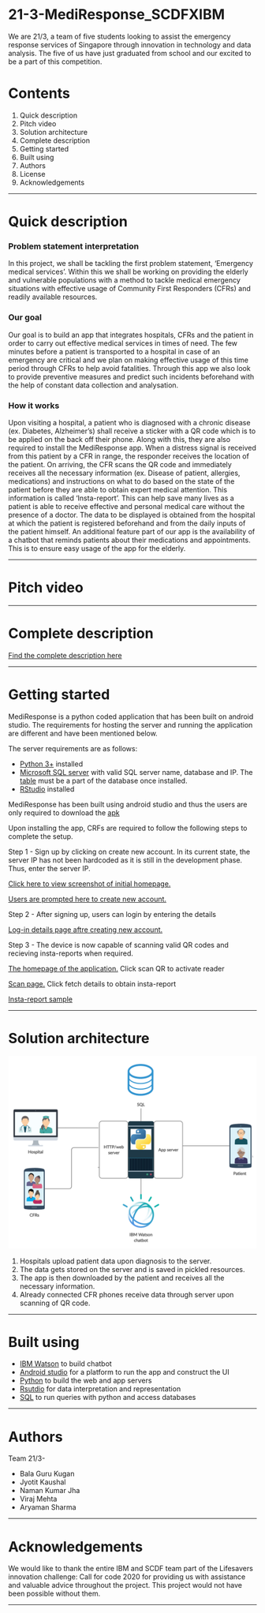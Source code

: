 # 21-3-MediResponse_SCDFXIBM
We are 21/3, a team of five students looking to assist the emergency response services of Singapore through innovation in technology and data analysis. The five of us have just graduated from school and our excited to be a part of this competition. 

**Contents**
=============
1. Quick description 
2. Pitch video
3. Solution architecture
4. Complete description
5. Getting started 
6. Built using 
7. Authors
8. License 
9. Acknowledgements 

-----------

**Quick description**
====================

### Problem statement interpretation
In this project, we shall be tackling the first problem statement, ‘Emergency medical services’.  Within this we shall be working on providing the elderly and vulnerable populations with a method to tackle medical emergency situations with effective usage of Community First Responders (CFRs) and readily available resources.


### Our goal
Our goal is to build an app that integrates hospitals, CFRs and the patient in order to carry out effective medical services in times of need. The few minutes before a patient is transported to a hospital in case of an emergency are critical and we plan on making effective usage of this time period through CFRs to help avoid fatalities. 
Through this app we also look to provide preventive measures and predict such incidents beforehand with the help of constant data collection and analysation. 


### How it works
Upon visiting a hospital, a patient who is diagnosed with a chronic disease (ex. Diabetes, Alzheimer’s) shall receive a sticker with a QR code which is to be applied on the back off their phone. Along with this, they are also required to install the MediResponse app.   When a distress signal is received from this patient by a CFR in range, the responder receives the location of the patient. On arriving, the CFR scans the QR code and immediately receives all the necessary information (ex. Disease of patient, allergies, medications) and instructions on what to do based on the state of the patient before they are able to obtain expert medical attention. This information is called ‘Insta-report’. This can help save many lives as a patient is able to receive effective and personal medical care without the presence of a doctor. The data to be displayed is obtained from the hospital at which the patient is registered beforehand and from the daily inputs of the patient himself. An additional feature part of our app is the availability of a chatbot that reminds patients about their medications and appointments. This is to ensure easy usage of the app for the elderly.

------

**Pitch video**
==============

-------

# **Complete description**

[Find the complete description here](https://github.com/Aryaman310/21-3-MediResponse_SCDFXIBM/blob/master/Complete%20description.md)

-----

# **Getting started**

 MediResponse is a python coded application that has been built on android studio. The requirements for hosting the server and running the application are different and have been mentioned below.
 
 
 The server requirements are as follows:
 
 - [Python 3+](https://www.python.org/) installed
 - [Microsoft SQL server](https://www.microsoft.com/en-us/sql-server/sql-server-2019) with valid SQL server name, database  and IP. The [table](https://cdn.discordapp.com/attachments/710393891609903165/721631419335573564/script.sql) must be a part of the database once installed.
 - [RStudio](https://rstudio.com/products/rstudio/download/) installed
 
MediResponse has been built using android studio and thus the users are only required to download the [apk](https://cdn.discordapp.com/attachments/710393891609903165/721644990526390282/scdf_files.zip) 

Upon installing the app, CRFs are required to follow the following steps to complete the setup.

Step 1 - Sign up by clicking on create new account. In its current state, the server IP has not been hardcoded as it is still in the development phase. Thus, enter the server IP. 

[Click here to view screenshot of initial homepage.](https://github.com/Aryaman310/21-3-MediResponse_SCDFXIBM/blob/master/Images/Sign-in%20page.jpg)

[Users are prompted here to create new account.](https://github.com/Aryaman310/21-3-MediResponse_SCDFXIBM/blob/master/Images/new%20account%20page.jpg)

Step 2 - After signing up, users can login by entering the details

[Log-in details page aftre creating new account.](https://github.com/Aryaman310/21-3-MediResponse_SCDFXIBM/blob/master/Images/log%20in%20page.jpg) 

 
Step 3 - The device is now capable of scanning valid QR codes and recieving insta-reports when required.

[The homepage of the application.](https://github.com/Aryaman310/21-3-MediResponse_SCDFXIBM/blob/master/Images/qr%20code%20page%201.jpg) Click scan QR to activate reader

[Scan page.](https://github.com/Aryaman310/21-3-MediResponse_SCDFXIBM/blob/master/Images/qr%20code%20page%202.jpg) Click fetch details to obtain insta-report

[Insta-report sample](https://github.com/Aryaman310/21-3-MediResponse_SCDFXIBM/blob/master/Images/insta-report%20page.jpg)
 
 
----------

# **Solution architecture**

![](https://github.com/Aryaman310/21-3-MediResponse_SCDFXIBM/blob/master/Program%20architecture.png)

1. Hospitals upload patient data upon diagnosis to the server.
2. The data gets stored on the server and is saved in pickled resources.
3. The app is then downloaded by the patient and receives all the necessary information. 
4. Already connected CFR phones receive data through server upon scanning of QR code.

----------

# **Built using**

- [IBM Watson](https://www.ibm.com/sg-en/watson) to build chatbot
- [Android studio](https://developer.android.com/studio) for a platform to run the app and construct the UI
- [Python](https://www.python.org/)  to build the web and app servers
- [Rsutdio](https://rstudio.com/products/rstudio/download/) for data interpretation and representation
- [SQL](https://www.mysql.com/) to run queries with python and access databases

-------

# **Authors** 

Team 21/3-
 - Bala Guru Kugan
 - Jyotit Kaushal 
 - Naman Kumar Jha 
 - Viraj Mehta
 - Aryaman Sharma

------

# **Acknowledgements**

We would like to thank the entire IBM and SCDF team part of the Lifesavers innovation challenge: Call for code 2020 for providing us with assistance and valuable advice throughout the project. This project would not have been possible without them. 

----------
